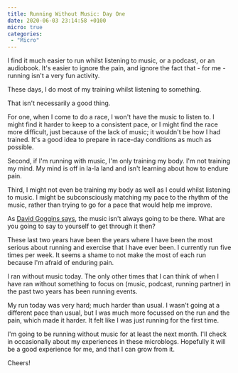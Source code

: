 ```yaml
---
title: Running Without Music: Day One
date: 2020-06-03 23:14:58 +0100
micro: true
categories:
 - "Micro"
---
```

I find it much easier to run whilst listening to music, or a podcast, or an audiobook. It's easier to ignore the pain, and ignore the fact that - for me - running isn't a very fun activity.

These days, I do most of my training whilst listening to something.

That isn't necessarily a good thing.

For one, when I come to do a race, I won't have the music to listen to. I might find it harder to keep to a consistent pace, or I might find the race more difficult, just because of the lack of music; it wouldn't be how I had trained. It's a good idea to prepare in race-day conditions as much as possible.

Second, if I'm running with music, I'm only training my body. I'm not training my mind. My mind is off in la-la land and isn't learning about how to endure pain.

Third, I might not even be training my body as well as I could whilst listening to music. I might be subconsciously matching my pace to the rhythm of the music, rather than trying to go for a pace that would help me improve.

As [David Goggins says](https://www.instagram.com/p/BmJkJxtA4Du/), the music isn't always going to be there. What are you going to say to yourself to get through it then?

These last two years have been the years where I have been the most serious about running and exercise that I have ever been. I currently run five times per week. It seems a shame to not make the most of each run because I'm afraid of enduring pain.

I ran without music today. The only other times that I can think of when I have ran without something to focus on (music, podcast, running partner) in the past two years has been running events.

My run today was very hard; much harder than usual. I wasn't going at a different pace than usual, but I was much more focussed on the run and the pain, which made it harder. It felt like I was just running for the first time.

I'm going to be running without music for at least the next month. I'll check in occasionally about my experiences in these microblogs. Hopefully it will be a good experience for me, and that I can grow from it.

Cheers!